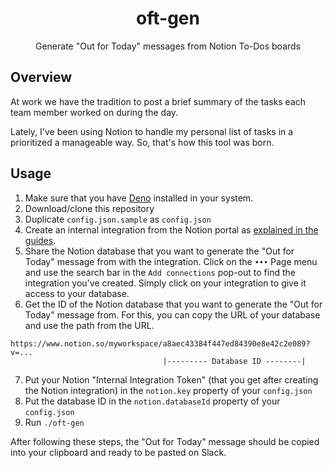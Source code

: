 <div align="center">
<h1>oft-gen</h1>

<p>Generate "Out for Today" messages from Notion To-Dos boards
</div>

## Overview

At work we have the tradition to post a brief summary of the tasks each team member worked on during the day.

Lately, I've been using Notion to handle my personal list of tasks in a prioritized a manageable way. So, that's how this tool was born.

## Usage

1. Make sure that you have [Deno](https://deno.land/#installation) installed in your system.
2. Download/clone this repository
3. Duplicate `config.json.sample` as `config.json`
4. Create an internal integration from the Notion portal as [explained in the guides](https://developers.notion.com/docs/getting-started).
5. Share the Notion database that you want to generate the "Out for Today" message from with the integration. Click on the `•••` Page menu and use the search bar in the `Add connections` pop-out to find the integration you've created. Simply click on your integration to give it access to your database.
6. Get the ID of the Notion database that you want to generate the "Out for Today" message from. For this, you can copy the URL of your database and use the path from the URL.

```
https://www.notion.so/myworkspace/a8aec43384f447ed84390e8e42c2e089?v=...
                                  |--------- Database ID --------|
```

7. Put your Notion "Internal Integration Token" (that you get after creating the Notion integration) in the `notion.key` property of your `config.json`
8. Put the database ID in the `notion.databaseId` property of your `config.json`
9. Run `./oft-gen`

After following these steps, the "Out for Today" message should be copied into your clipboard and ready to be pasted on Slack.
